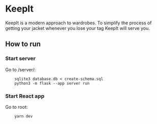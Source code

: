 # KeepIt

KeepIt is a modern approach to wardrobes. To simplify the process of getting your jacket whenever you lose your tag KeepIt will serve you.

## How to run
### Start server
Go to /server/:
```
    sqlite3 database.db < create-schema.sql
    python3 -m flask --app server run
```
### Start React app
Go to root:
```
    yarn dev
```